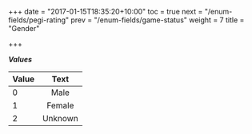 +++
date = "2017-01-15T18:35:20+10:00"
toc = true
next = "/enum-fields/pegi-rating"
prev = "/enum-fields/game-status"
weight = 7
title = "Gender"

+++

***Values***

| Value | Text |
| ----- |:----:|
| 0     | Male |
| 1     | Female |
| 2     | Unknown |
